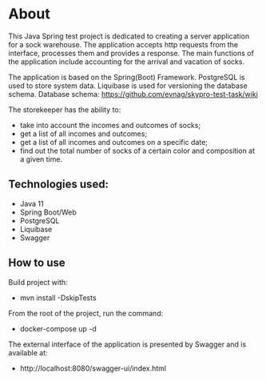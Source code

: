 # About

This Java Spring test project is dedicated to creating a server application for a sock warehouse. The application accepts http requests from the interface, processes them and provides a response. The main functions of the application include accounting for the arrival and vacation of socks.

The application is based on the Spring(Boot) Framework.
PostgreSQL is used to store system data.
Liquibase is used for versioning the database schema.
Database schema: https://github.com/evnag/skypro-test-task/wiki

The storekeeper has the ability to:
- take into account the incomes and outcomes of socks;
- get a list of all incomes and outcomes;
- get a list of all incomes and outcomes on a specific date;
- find out the total number of socks of a certain color and composition at a given time.

## Technologies used:
- Java 11
- Spring Boot/Web
- PostgreSQL
- Liquibase
- Swagger

## How to use
Build project with:
- mvn install -DskipTests

From the root of the project, run the command: 
- docker-compose up -d

The external interface of the application is presented by Swagger and is available at:
- http://localhost:8080/swagger-ui/index.html
